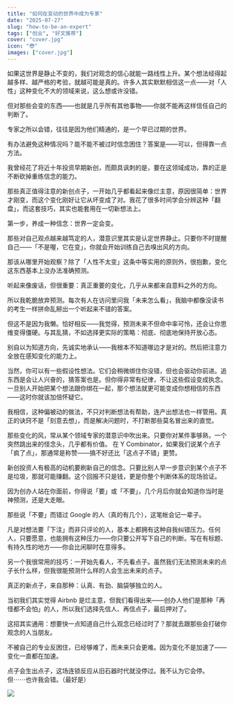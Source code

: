 ```yaml
---
title: "如何在变动的世界中成为专家"
date: "2025-07-27"
slug: "how-to-be-an-expert"
tags: ["创业", "好文推荐"]
cover: "cover.jpg"
icon: "😎"
images: ["cover.jpg"]
---
```

如果这世界是静止不变的，我们对观念的信心就能一路线性上升。某个想法经得起越多样、越严格的考验，就越可能是真的。许多人其实默默相信这一点——对「人性」这种变化不大的领域来说，这么想或许没错。



但对那些会变的东西——也就是几乎所有其他事物——你就不能再这样信任自己的判断了。



专家之所以会错，往往是因为他们精通的，是一个早已过期的世界。



有办法避免这种情况吗？能不能不被过时信念困住？答案是——可以，但得靠一点方法。



我曾经花了将近十年投资早期新创，而颇具讽刺的是，要在这领域成功，靠的正是不断砍掉重练信念的能力。



那些真正值得注意的新创点子，一开始几乎都看起来像烂主意，原因很简单：世界才刚变，而这个变化刚好让它从坏变成了对。我花了很多时间学会分辨这种「翻盘」，而这套技巧，其实也能套用在一切新想法上。



第一步，养成一种信念：世界一定会变。



那些对自己观点越来越笃定的人，潜意识里其实是认定世界静止。只要你不时提醒自己——「不是喔，它在变」，你就会开始训练自己去嗅出风的方向。



那该从哪里开始观察？除了「人性不太变」这条中等实用的原则外，很抱歉，变化这东西基本上没办法准确预测。



听起来像废话，但很重要：真正重要的变化，几乎从来都来自意料之外的方向。



所以我乾脆放弃预测。每次有人在访问里问我「未来怎么看」，我脑中都像没读书的考生一样拼命乱掰出一个听起来不错的答案。



但这不是因为我懒。恰好相反——我觉得，预测未来不但命中率可怜，还会让你思维变得僵硬。与其乱猜，不如选择更实际的策略：彻底、彻底地保持开放心态。



别自以为知道方向，先诚实地承认——我根本不知道哪边才是对的。然后把注意力全放在感知变化的能力上。



当然，你可以有一些假设性想法。它们会稍微绑住你没错，但也会驱动你前进。追东西是会让人兴奋的，猜答案也是。但你得非常有纪律，不让这些假设变成执念。
一旦别人开始把某个想法跟你绑在一起，那个想法就更可能变成你想相信的东西——这时你就该加倍怀疑它。



我相信，这种偏被动的做法，不只对判断想法有帮助，连产出想法也一样管用。真正的诀窍不是「刻意去想」，而是解决问题时，不打断那些莫名冒出来的直觉。



那些变化的风，常从某个领域专家的潜意识中吹出来。只要你对某件事够熟，一个突然跳出来的怪念头，几乎都有价值。
在 Y Combinator，如果我们说某个点子「疯了点」，那通常是称赞——搞不好还比「这点子不错」更赞。



新创投资人有极高的动机要刷新自己的信念。只要比别人早一步意识到某个点子不是垃圾，那就可能赚翻。这个回报不只是钱，更是你整个判断体系的现场验证。



因为创办人站在你面前，你得说「要」或「不要」，几个月后你就会知道你当时是神预测，还是大走眼。



那些说「不要」而错过 Google 的人（真的有几个），这笔帐会记一辈子。



凡是对想法要「下注」而非只评论的人，基本上都拥有这种自我纠错压力。任何人，只要愿意，也能拥有这种压力——你只要公开写下自己的判断。写在有标题、有持久性的地方——你会比闲聊时在意得多。



另一个我很常用的技巧：一开始先看人，不先看点子。虽然我们无法预测未来的点子长什么样，但我很能预测什么样的人会生出未来的点子。



真正的新点子，来自那种：认真、有劲、脑袋够独立的人。



当初我们其实觉得 Airbnb 是烂主意，但我们看得出来——创办人他们是那种「再怪都不会怕」的人，所以我们选择先信人、再信点子，最后押对了。



这招其实通用：想要快一点知道自己什么观念已经过时了？那就去跟那些会打破你观念的人当朋友。



不被自己的专业反困住，已经够难了，而未来只会更难。因为变化不是加速了——变化一直都在加速。



点子会生出点子，这场连锁反应从旧石器时代就没停过。我不认为它会停。
但⋯⋯也许我会错。（最好是）




![](https://prod-files-secure.s3.us-west-2.amazonaws.com/112d0858-5090-4d34-a606-b75eb8d65fd2/46476355-9cf3-4e99-9b7a-3531bc426380/1000202064.png?X-Amz-Algorithm=AWS4-HMAC-SHA256&X-Amz-Content-Sha256=UNSIGNED-PAYLOAD&X-Amz-Credential=ASIAZI2LB4663334WB3L%2F20251005%2Fus-west-2%2Fs3%2Faws4_request&X-Amz-Date=20251005T114257Z&X-Amz-Expires=3600&X-Amz-Security-Token=IQoJb3JpZ2luX2VjENv%2F%2F%2F%2F%2F%2F%2F%2F%2F%2FwEaCXVzLXdlc3QtMiJHMEUCIQCHadQiDq9zO641MBbM%2BVpKztTsTxfyn2jND%2FpollEUeAIgXCKeGLkgCg5PdMiAFYRUS5L1kMr1tmbdZCEHYlApkDkq%2FwMIdBAAGgw2Mzc0MjMxODM4MDUiDAxAmZfLgIuL2rFlJSrcA9BwgW67GObdPW%2Bg4DcEFbRG8BNTa8j%2Fz4jyWQ54Rj8RmKcfeJlqi2aHphhp9gwkvIlO7l%2B92Rsql46kUgdv7OaGN8sh4gdXsD%2B7a%2BnoMvN13g88qoTbjr6fPDKsCVlLPRK6PBzxMhtnWquZMknwehN0ICJ3BCi2x4u4d0SiJeyJG7oS%2BDHcdZU333s3CSIobzjeM39lISl1H2F2yXCNEQV0rmcQm3fJdZKKBTTFTu%2FRM5Xnwb93kRAAzBFCccN%2FF3mHxCfmOAvsqcktRmAR9oW0%2FB4MVCp3vwogeNLwnTcFATrfZNA0PLn6tUi8JTg6FseH6O%2BgtwFa6knAMb0vAPPG0Fvxze8u6UJUn%2FVt7cUsRI4Y8hasg9Y4ey6vrL%2FvC8kYG1ecMUwR3az6xvjSmUqoVqeHklhNLt1evlYFYbUssor9SldjEsjDSq8er1w%2FNaIIFJiAPp8DVpdqCX7Y8ATR20JrqknVmrns1CUqgz4AzxFyD3bcgZiEey2sAHCq2twZ22RPCl1EvLiqp8EeNg4hf0jVxW%2FjLYvjRMMtM2wnRdfpDyum5lE8mT8N0QU6kRTwonJV35SlpzsFNJWiJw9ZCFYJuYe%2BOw2CYDfu10siidrJgKcAtnHUReQJMOubiccGOqUBmL64TUcrRXFzq%2FDyhpt6bvJNuWRFMZHr%2B2qAFYrshDj9EcAIqK8QvGl1R31AFVNlbjI2d6W%2Fx3mrv9IvpO706QZgFZ1SylMCLIM1c4B9u7TlkBtPfTF8KVZJ5JdLKNsk4dPgwUrNf9rO8CPEZ4pdtyMPKpccpSAsE2spnekXUlPLcQK3%2FMJEMYkR04QkBpNY7JEIAnlDjlj6BXXuXd7ih4g%2BzzgN&X-Amz-Signature=c0d8d9352a2af4a6ca68a64438d45cf94be79057f391667950804844be056c0f&X-Amz-SignedHeaders=host&x-amz-checksum-mode=ENABLED&x-id=GetObject)

